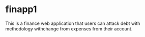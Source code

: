 # finapp1
This is a finance web application that users can attack debt with methodology withchange from expenses from their account.
